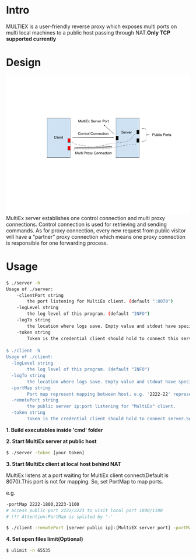 # Intro
MULTIEX is a user-friendly reverse proxy which exposes multi ports on multi local machines to a public host passing through NAT.**Only TCP supported currently**
# Design

<div align=center><img src="MultiEx.png" width=700/></div>
MultiEx server establishes one control connection and multi proxy connections. Control connection is used for retrieving and sending commands. As for proxy connection, every new request from public visitor will have a “partner” proxy connection which means one proxy connection is responsible for one forwarding process.

# Usage

```bash
$ ./server -h    
Usage of ./server:
    -clientPort string
      	the port listening for MultiEx client. (default ":8070")
    -logLevel string
      	the log level of this program. (default "INFO")
    -logTo string
      	the location where logs save. Empty value and stdout have special meaning (default "stdout")
    -token string
      	Token is the credential client should hold to connect this server.Server doesn't have token default.

$ ./client -h                          
Usage of ./client:
  -logLevel string
    	the log level of this program. (default "INFO")
  -logTo string
    	the location where logs save. Empty value and stdout have special meaning (default "stdout")
  -portMap string
    	Port map represent mapping between host. e.g. '2222-22' represents expose local port 22 at public port 2222. Multi mapping split by comma. (default "2222-22")
  -remotePort string
    	the public server ip:port listening for "MultiEx" client.
  -token string
    	Token is the credential client should hold to connect server.Server doesn't have token default.

```

**1. Build executables inside 'cmd' folder**

**2. Start MultiEx server at public host**

```bash
$ ./server -token [your token]
```
**3. Start MultiEx client at local host behind NAT**

MultiEx listens at a port waiting for MultiEx client connect(Default is 8070).This port is not for mapping. So, set PortMap to map ports.

e.g.   
```bash
-portMap 2222-1800,2223-1100  
# access public port 2222/2223 to visit local port 1800/1100
# !!! Attention:PortMap is splited by '-'
```
```bash
$ ./client -remotePort [server public ip]:[MultiEX server port] -portMap 2222-1800,2223-1100 -token [your token]
```

**4. Set open files limit(Optional)**

```bash
$ ulimit -n 65535
```

